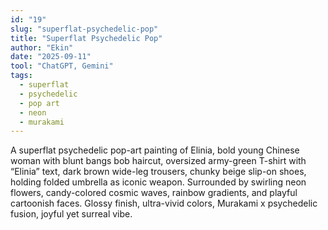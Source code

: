 ```yaml
---
id: "19"
slug: "superflat-psychedelic-pop"
title: "Superflat Psychedelic Pop"
author: "Ekin"
date: "2025-09-11"
tool: "ChatGPT, Gemini"
tags:
  - superflat
  - psychedelic
  - pop art
  - neon
  - murakami
---
```


A superflat psychedelic pop-art painting of Elinia, bold young Chinese woman with blunt bangs bob haircut, oversized army-green T-shirt with “Elinia” text, dark brown wide-leg trousers, chunky beige slip-on shoes, holding folded umbrella as iconic weapon. Surrounded by swirling neon flowers, candy-colored cosmic waves, rainbow gradients, and playful cartoonish faces. Glossy finish, ultra-vivid colors, Murakami x psychedelic fusion, joyful yet surreal vibe.
